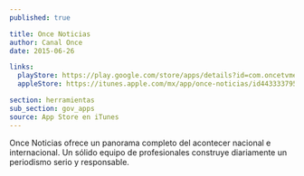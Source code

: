 ```yaml
---
published: true

title: Once Noticias
author: Canal Once 
date: 2015-06-26

links:
  playStore: https://play.google.com/store/apps/details?id=com.oncetvmexico.oncenoticias2
  appleStore: https://itunes.apple.com/mx/app/once-noticias/id443333795?mt=8

section: herramientas
sub_section: gov_apps
source: App Store en iTunes
---
```

Once Noticias ofrece un panorama completo del acontecer nacional e internacional. Un sólido equipo de profesionales construye diariamente un periodismo serio y responsable.
